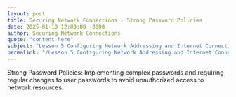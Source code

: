 ```yaml
---
layout: post
title: Securing Network Connections - Strong Password Policies
date: 2025-01-10 12:00:00 -0000
author: Securing Network Connections
quote: "content here"
subject: "Lesson 5 Configuring Network Addressing and Internet Connections"
permalink: "/Lesson 5 Configuring Network Addressing and Internet Connections/Securing Network Connections/Securing Network Connections - Strong Password Policies"
---
```


Strong Password Policies: Implementing complex passwords and requiring regular changes to user passwords to avoid unauthorized access to network resources.

